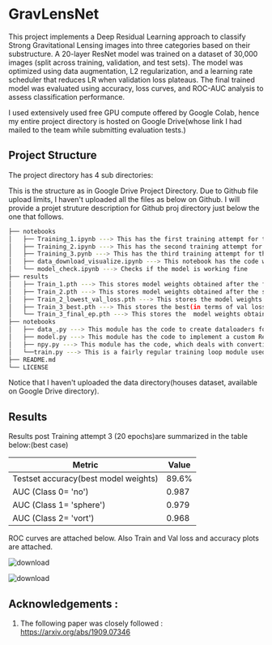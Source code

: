 
# GravLensNet

This project implements a Deep Residual Learning approach to classify Strong Gravitational Lensing images into three categories based on their substructure. A 20-layer ResNet model was trained on a dataset of 30,000 images (split across training, validation, and test sets). The model was optimized using data augmentation, L2 regularization, and a learning rate scheduler that reduces LR when validation loss plateaus. The final trained model was evaluated using accuracy, loss curves, and ROC-AUC analysis to assess classification performance.

I used extensively used free GPU compute offered by Google Colab, hence my entire project directory is hosted on Google Drive(whose link I had mailed to the team while submitting evaluation tests.)
## Project Structure
The project directory has 4 sub directories: 

This is the structure as in Google Drive Project Directory. Due to Github file upload limits, I haven't uploaded all the files as below on Github. I will provide a projet struture description for Github proj directory just below the one that follows.

```bash
├── notebooks
│   ├── Training_1.ipynb ---> This has the first training attempt for the model
│   ├── Training_2.ipynb ---> This has the second training attempt for the model
│   ├── Training_3.pynb ---> This has the third training attempt for the model
│   ├── data_download_visualize.ipynb ---> This notebook has the code which downloads the data from the drive link and performing some processing, augmentation and perform some visualizations.
│   └── model_check.ipynb ---> Checks if the model is working fine
├── results
│   ├── Train_1.pth ---> This stores model weights obtained after the first training attempt(corresponds to Training_1.ipynb notebook).
│   ├── Train_2.pth ---> This stores model weights obtained after the second training attempt(corresponds to Training_2.ipynb notebook).
│   ├── Train_2_lowest_val_loss.pth ---> This stores the model weights obtained after the second training attempt, these correspond to the lowest validation loss throughout the training attempt 2(corresponds to Training_2.ipynb notebook).
│   ├── Train_3_best.pth ---> This stores the best(in terms of val loss) model weights obtained after the third training attempt(corresponds to Training_3.ipynb notebook).
│   └── Train_3_final_ep.pth ---> This stores the  model weights obtained after the last epoch of third training attempt(corresponds to Training_3.ipynb notebook).
├── notebooks
│   ├── data_.py ---> This module has the code to create dataloaders for train,test,validation datasets.
│   ├── model.py ---> This module has the code to implement a custom ResNET model with 20 layers, this takes inspiration from the implemnetation of ResNET for CIFAR-10 detailed in the seminal paper on ResNETs.
│   ├── npy.py ---> This module has the code, which deals with converting loads of .npy img files to one npz files, which speedens the loading process.
│   └──train.py ---> This is a fairly regular training loop module used in multiple deep learning tasks.
├── README.md
└── LICENSE
```
Notice that I haven't uploaded the data directory(houses dataset, available on Google Drive directory).


## Results
Results post Training attempt 3 (20 epochs)are summarized in the table below:(best case)

| Metric  | Value |
| ------------- | ------------- |
| Testset accuracy(best model weights) | 89.6%  |
| AUC (Class 0= 'no')  | 0.987  |
| AUC (Class 1= 'sphere')  | 0.979  |
| AUC (Class 2= 'vort')  | 0.968 |


ROC curves are attached below. Also Train and Val loss and accuracy plots are attached.

![download](https://github.com/user-attachments/assets/f491ee89-f06e-4a61-bcd9-fc6e21d18f96)


![download](https://github.com/user-attachments/assets/d130af3c-18d4-4a63-affd-141e32d77fb3)


## Acknowledgements : 
1. The following paper was closely followed : https://arxiv.org/abs/1909.07346
